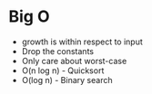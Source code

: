 # Big O
* growth is within respect to input
* Drop the constants
* Only care about worst-case
* O(n log n) - Quicksort
* O(log n) - Binary search



